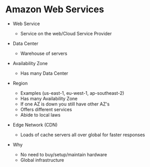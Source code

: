 # Amazon Web Services

* Web Service
  * Service on the web/Cloud Service Provider

* Data Center
  * Warehouse of servers
* Availability Zone
  * Has many Data Center
* Region
  * Examples (us-east-1, eu-west-1, ap-southeast-2)
  * Has many Availability Zone
  * If one AZ is down you still have other AZ's
  * Offers different services
  * Abide to local laws
* Edge Network (CDN)
  * Loads of cache servers all over global for faster responses

* Why
  * No need to buy/setup/maintain hardware
  * Global infrastructure
